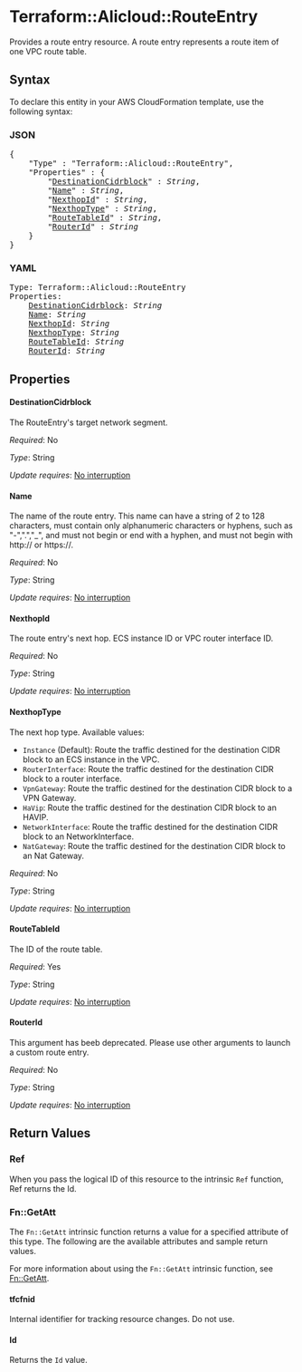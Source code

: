 # Terraform::Alicloud::RouteEntry

Provides a route entry resource. A route entry represents a route item of one VPC route table.

## Syntax

To declare this entity in your AWS CloudFormation template, use the following syntax:

### JSON

<pre>
{
    "Type" : "Terraform::Alicloud::RouteEntry",
    "Properties" : {
        "<a href="#destinationcidrblock" title="DestinationCidrblock">DestinationCidrblock</a>" : <i>String</i>,
        "<a href="#name" title="Name">Name</a>" : <i>String</i>,
        "<a href="#nexthopid" title="NexthopId">NexthopId</a>" : <i>String</i>,
        "<a href="#nexthoptype" title="NexthopType">NexthopType</a>" : <i>String</i>,
        "<a href="#routetableid" title="RouteTableId">RouteTableId</a>" : <i>String</i>,
        "<a href="#routerid" title="RouterId">RouterId</a>" : <i>String</i>
    }
}
</pre>

### YAML

<pre>
Type: Terraform::Alicloud::RouteEntry
Properties:
    <a href="#destinationcidrblock" title="DestinationCidrblock">DestinationCidrblock</a>: <i>String</i>
    <a href="#name" title="Name">Name</a>: <i>String</i>
    <a href="#nexthopid" title="NexthopId">NexthopId</a>: <i>String</i>
    <a href="#nexthoptype" title="NexthopType">NexthopType</a>: <i>String</i>
    <a href="#routetableid" title="RouteTableId">RouteTableId</a>: <i>String</i>
    <a href="#routerid" title="RouterId">RouterId</a>: <i>String</i>
</pre>

## Properties

#### DestinationCidrblock

The RouteEntry's target network segment.

_Required_: No

_Type_: String

_Update requires_: [No interruption](https://docs.aws.amazon.com/AWSCloudFormation/latest/UserGuide/using-cfn-updating-stacks-update-behaviors.html#update-no-interrupt)

#### Name

The name of the route entry. This name can have a string of 2 to 128 characters, must contain only alphanumeric characters or hyphens, such as "-",".","_", and must not begin or end with a hyphen, and must not begin with http:// or https://.

_Required_: No

_Type_: String

_Update requires_: [No interruption](https://docs.aws.amazon.com/AWSCloudFormation/latest/UserGuide/using-cfn-updating-stacks-update-behaviors.html#update-no-interrupt)

#### NexthopId

The route entry's next hop. ECS instance ID or VPC router interface ID.

_Required_: No

_Type_: String

_Update requires_: [No interruption](https://docs.aws.amazon.com/AWSCloudFormation/latest/UserGuide/using-cfn-updating-stacks-update-behaviors.html#update-no-interrupt)

#### NexthopType

The next hop type. Available values:
- `Instance` (Default): Route the traffic destined for the destination CIDR block to an ECS instance in the VPC.
- `RouterInterface`: Route the traffic destined for the destination CIDR block to a router interface.
- `VpnGateway`: Route the traffic destined for the destination CIDR block to a VPN Gateway.
- `HaVip`: Route the traffic destined for the destination CIDR block to an HAVIP.
- `NetworkInterface`: Route the traffic destined for the destination CIDR block to an NetworkInterface.
- `NatGateway`: Route the traffic destined for the destination CIDR block to an Nat Gateway.

_Required_: No

_Type_: String

_Update requires_: [No interruption](https://docs.aws.amazon.com/AWSCloudFormation/latest/UserGuide/using-cfn-updating-stacks-update-behaviors.html#update-no-interrupt)

#### RouteTableId

The ID of the route table.

_Required_: Yes

_Type_: String

_Update requires_: [No interruption](https://docs.aws.amazon.com/AWSCloudFormation/latest/UserGuide/using-cfn-updating-stacks-update-behaviors.html#update-no-interrupt)

#### RouterId

This argument has beeb deprecated. Please use other arguments to launch a custom route entry.

_Required_: No

_Type_: String

_Update requires_: [No interruption](https://docs.aws.amazon.com/AWSCloudFormation/latest/UserGuide/using-cfn-updating-stacks-update-behaviors.html#update-no-interrupt)

## Return Values

### Ref

When you pass the logical ID of this resource to the intrinsic `Ref` function, Ref returns the Id.

### Fn::GetAtt

The `Fn::GetAtt` intrinsic function returns a value for a specified attribute of this type. The following are the available attributes and sample return values.

For more information about using the `Fn::GetAtt` intrinsic function, see [Fn::GetAtt](https://docs.aws.amazon.com/AWSCloudFormation/latest/UserGuide/intrinsic-function-reference-getatt.html).

#### tfcfnid

Internal identifier for tracking resource changes. Do not use.

#### Id

Returns the <code>Id</code> value.

